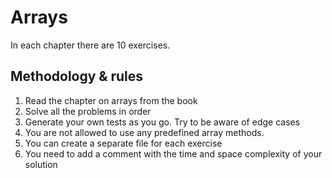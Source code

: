 # Arrays

In each chapter there are 10 exercises.

## Methodology & rules

1. Read the chapter on arrays from the book
2. Solve all the problems in order
3. Generate your own tests as you go. Try to be aware of edge cases
4. You are not allowed to use any predefined array methods.
5. You can create a separate file for each exercise
6. You need to add a comment with the time and space complexity of your solution
